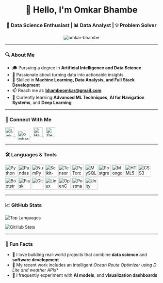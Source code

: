 <h1 align="center">👋 Hello, I'm Omkar Bhambe</h1>
<h3 align="center">🎯 Data Science Enthusiast | 📊 Data Analyst | 💡 Problem Solver</h3>

<p align="center">
  <img src="https://komarev.com/ghpvc/?username=omkar-bhambe&label=Profile%20Views&color=0e75b6&style=flat" alt="omkar-bhambe" />
</p>

---

### 🔍 About Me

- 🎓 Pursuing a degree in **Artificial Intelligence and Data Science**
- 💼 Passionate about turning data into actionable insights
- 🧠 Skilled in **Machine Learning, Data Analysis, and Full Stack Development**
- 📫 Reach me at: **bhambeomkar@gmail.com**
- 🌱 Currently learning **Advanced ML Techniques**, **AI for Navigation Systems**, and **Deep Learning**

---

### 🤝 Connect With Me

<p align="left"> <a href="https://www.linkedin.com/in/omkarbhambe" target="_blank"> <img src="https://cdn.jsdelivr.net/gh/devicons/devicon/icons/linkedin/linkedin-original.svg" alt="LinkedIn" width="30" height="30"/> </a> &nbsp; <a href="https://kaggle.com/omkarbhambe" target="blank"> <img align="center" src="https://raw.githubusercontent.com/rahuldkjain/github-profile-readme-generator/master/src/images/icons/Social/kaggle.svg" alt="omkarbhambe" height="30" width="40" /> </a> &nbsp; <a href="https://www.hackerrank.com/omkarbhambe" target="_blank"> <img src="https://raw.githubusercontent.com/rahuldkjain/github-profile-readme-generator/master/src/images/icons/Social/hackerrank.svg" alt="HackerRank" width="30" height="30"/> </a> &nbsp; <a href="https://auth.geeksforgeeks.org/user/bhambeyqha" target="_blank"> <img src="https://upload.wikimedia.org/wikipedia/commons/4/43/GeeksforGeeks.svg" alt="GeeksforGeeks" width="30" height="30"/> </a> </p>

---

### 🛠️ Languages & Tools

<p align="left">
  <img src="https://cdn.jsdelivr.net/gh/devicons/devicon/icons/python/python-original.svg" alt="Python" width="40" height="40"/>
  <img src="https://cdn.jsdelivr.net/gh/devicons/devicon/icons/pandas/pandas-original.svg" alt="Pandas" width="40" height="40"/>
  <img src="https://cdn.jsdelivr.net/gh/devicons/devicon/icons/numpy/numpy-original.svg" alt="NumPy" width="40" height="40"/>
  <img src=["https://cdn.jsdelivr.net/gh/devicons/devicon/icons/scikit-learn/scikit-learn-original.svg"](https://p7.hiclipart.com/preview/905/45/226/scikit-learn-python-scikit-image-logo-brand-learning.jpg) alt="Scikit-learn" width="40" height="40"/>
  <img src="https://cdn.jsdelivr.net/gh/devicons/devicon/icons/tensorflow/tensorflow-original.svg" alt="TensorFlow" width="40" height="40"/>
  <img src="https://cdn.jsdelivr.net/gh/devicons/devicon/icons/pytorch/pytorch-original.svg" alt="PyTorch" width="40" height="40"/>
  <img src="https://cdn.jsdelivr.net/gh/devicons/devicon/icons/mysql/mysql-original-wordmark.svg" alt="MySQL" width="40" height="40"/>
  <img src="https://cdn.jsdelivr.net/gh/devicons/devicon/icons/postgresql/postgresql-original-wordmark.svg" alt="PostgreSQL" width="40" height="40"/>
  <img src="https://cdn.jsdelivr.net/gh/devicons/devicon/icons/mongodb/mongodb-original-wordmark.svg" alt="MongoDB" width="40" height="40"/>
  <img src="https://cdn.jsdelivr.net/gh/devicons/devicon/icons/html5/html5-original-wordmark.svg" alt="HTML5" width="40" height="40"/>
  <img src="https://cdn.jsdelivr.net/gh/devicons/devicon/icons/css3/css3-original-wordmark.svg" alt="CSS3" width="40" height="40"/>
  <img src="https://cdn.jsdelivr.net/gh/devicons/devicon/icons/bootstrap/bootstrap-plain-wordmark.svg" alt="Bootstrap" width="40" height="40"/>
  <img src="https://cdn.jsdelivr.net/gh/devicons/devicon/icons/flask/flask-original.svg" alt="Flask" width="40" height="40"/>
  <img src="https://cdn.jsdelivr.net/gh/devicons/devicon/icons/git/git-original.svg" alt="Git" width="40" height="40"/>
  <img src="https://cdn.jsdelivr.net/gh/devicons/devicon/icons/linux/linux-original.svg" alt="Linux" width="40" height="40"/>
  <img src="https://www.vectorlogo.zone/logos/opencv/opencv-icon.svg" alt="OpenCV" width="40" height="40"/>
  <img src="https://cdn.jsdelivr.net/gh/devicons/devicon/icons/postman/postman-original.svg" alt="Postman" width="40" height="40"/>
  <img src="https://cdn.jsdelivr.net/gh/devicons/devicon/icons/unity/unity-original.svg" alt="Unity" width="40" height="40"/>
</p>

---

### 📈 GitHub Stats

<p align="left">
  <img src="https://github-readme-stats.vercel.app/api/top-langs?username=omkar-bhambe&show_icons=true&locale=en&layout=compact" alt="Top Languages" />
</p>
<p align="left">
  <img src="https://github-readme-stats.vercel.app/api?username=omkar-bhambe&show_icons=true&locale=en" alt="GitHub Stats" />
</p>

---

### 🚀 Fun Facts

- 🎯 I love building real-world projects that combine **data science** and **software development**
- 🧩 My recent work includes an intelligent **Ocean Route Optimizer using D* Lite and weather APIs**
- 🧪 I frequently experiment with **AI models**, and **visualization dashboards**

